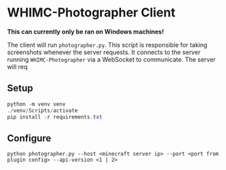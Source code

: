 # WHIMC-Photographer Client

**This can currently only be ran on Windows machines!**

The client will run `photographer.py`. This script is responsible for taking screenshots whenever the server requests.
It connects to the server running `WHIMC-Photographer` via a WebSocket to communicate.
The server will req

## Setup

```powershell
python -m venv venv
./venv/Scripts/activate
pip install -r requirements.txt
```

## Configure
```
python photographer.py --host <minecraft server ip> --port <port from plugin config> --api-version <1 | 2>
```